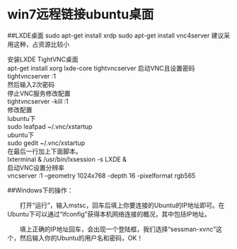 # win7远程链接ubuntu桌面

##LXDE桌面 
sudo apt-get install xrdp
sudo apt-get install vnc4server
建议采用这种，占资源比较小

安装LXDE TightVNC桌面  
apt-get install xorg lxde-core tightvncserver 
启动VNC且设置密码  
tightvncserver :1  
然后输入2次密码  
停止VNC服务修改配置  
tightvncserver -kill :1  
修改配置  
lubuntu下  
sudo leafpad ~/.vnc/xstartup  
ubuntu下  
sudo gedit ~/.vnc/xstartup  
在最后一行加上下面脚本。  
lxterminal &
/usr/bin/lxsession -s LXDE &  
启动VNC设置分辨率  
vncserver :1 -geometry 1024x768 -depth 16 -pixelformat rgb565  



##Windows下的操作：

　　打开“运行”，输入mstsc，回车后填上你要连接的Ubuntu的IP地址即可。在Ubuntu下可以通过“ifconfig”获得本机网络连接的概况，其中包括IP地址。

　　填上正确的IP地址回车，会出现一个登陆框，我们选择“sessman-xvnc”这个，然后输入你的Ubuntu的用户名和密码，OK！ 